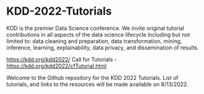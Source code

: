 # KDD-2022-Tutorials
KDD is the premier Data Science conference. We invite original tutorial contributions in all aspects of the data science lifecycle including but not limited to: data cleaning and preparation, data transformation, mining, inference, learning, explainability, data privacy, and dissemination of results.

https://kdd.org/kdd2022/
Call for Tutorials - https://kdd.org/kdd2022/cfTutorial.html

Welcome to the Github repository for the KDD 2022 Tutorials.
List of tutorials, and links to the resources will be made available on 8/13/2022.
